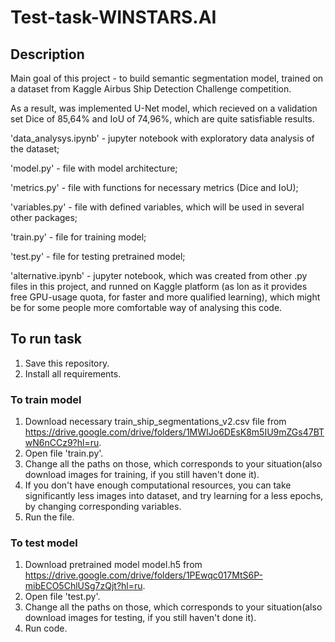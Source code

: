 # Test-task-WINSTARS.AI 
## Description
 Main goal of this project - to build semantic segmentation model, trained on a dataset from Kaggle Airbus Ship Detection Challenge competition. 

 As a result, was implemented U-Net model, which recieved on a validation set Dice of 85,64% and IoU of 74,96%, which are quite satisfiable results. 

'data_analysys.ipynb' - jupyter notebook with exploratory data analysis of the dataset;

'model.py' - file with model architecture;

'metrics.py' - file with functions for necessary metrics (Dice and IoU);

'variables.py' - file with defined variables, which will be used in several other packages; 

'train.py' - file for training model;

'test.py' - file for testing pretrained model;

'alternative.ipynb' - jupyter notebook, which was created from other .py files in this project, and runned on Kaggle platform (as lon as it provides free GPU-usage quota, for faster and more qualified learning), which might be for some people more comfortable way of analysing this code.  

## To run task
  1. Save this repository.
  2. Install all requirements.
### To train model
  1. Download necessary train_ship_segmentations_v2.csv file from https://drive.google.com/drive/folders/1MWIJo6DEsK8m5IU9mZGs47BTwN6nCCz9?hl=ru.
  2. Open file 'train.py'.
  3. Change all the paths on those, which corresponds to your situation(also download images for training, if you still haven't done it).
  4. If you don't have enough computational resources, you can take significantly less images into dataset, and try learning for a less epochs, by changing corresponding variables.
  5. Run the file.
### To test model
  1. Download pretrained model model.h5 from https://drive.google.com/drive/folders/1PEwqc017MtS6P-mibECO5ChlUSg7zQjt?hl=ru.
  2. Open file 'test.py'.
  3. Change all the paths on those, which corresponds to your situation(also download images for testing, if you still haven't done it).
  4. Run code.
